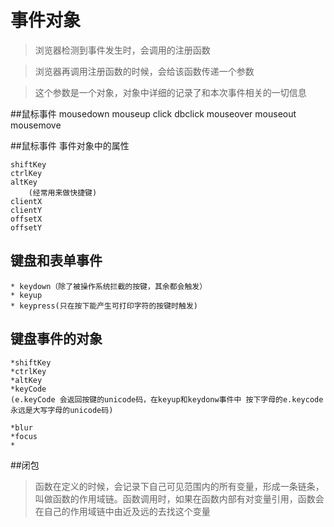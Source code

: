 # 事件对象

>浏览器检测到事件发生时，会调用的注册函数

>浏览器再调用注册函数的时候，会给该函数传递一个参数

>这个参数是一个对象，对象中详细的记录了和本次事件相关的一切信息

##鼠标事件
	mousedown
	mouseup
	click
	dbclick
	mouseover
	mouseout
	mousemove

##鼠标事件 事件对象中的属性	

	shiftKey
	ctrlKey
	altKey
        (经常用来做快捷键)
    clientX
    clientY
    offsetX
    offsetY
## 键盘和表单事件
    * keydown（除了被操作系统拦截的按键，其余都会触发）
    * keyup
    * keypress(只在按下能产生可打印字符的按键时触发)

## 键盘事件的对象
    *shiftKey
    *ctrlKey
    *altKey
    *keyCode
    (e.keyCode 会返回按键的unicode码，在keyup和keydonw事件中 按下字母的e.keycode永远是大写字母的unicode码)

    *blur
    *focus
    *
##闭包

>函数在定义的时候，会记录下自己可见范围内的所有变量，形成一条链条，叫做函数的作用域链。函数调用时，如果在函数内部有对变量引用，函数会在自己的作用域链中由近及远的去找这个变量